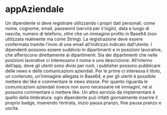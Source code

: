 # appAziendale
Un dipendente si deve registrare utilizzando i propri dati personali, come nome, cognome, email, password (servirà per il login),
data e luogo di nascita, numero di telefono, oltre che un immagine profilo in Base64 (non utilizzata realmente ma come String).
La registrazione deve essere confermata tramite l’invio di una email all’indirizzo indicato dall’utente.
I dipendenti possono essere suddivisi in dipartimenti e in posizioni lavorative, che afferiscono direttamente ai dipartimenti.
Sia dei dipartimenti che nelle posizioni lavorative ci interessano il nome e una descrizione.
All’interno dell’app, dove gli utenti sono divisi per ruoli, i publisher possono pubblicare delle news e delle comunicazioni aziendali.
Per le prime ci interessa il titolo, un contenuto, un’immagine allegata in Base64, e per gli utenti è possibile mettere dei like e commentare le news stesse.
Per quanto riguarda le comunicazioni aziendali invece non sono necessarie né immagini, né si possono commentare o mettere like.
Un altro servizio da implementare è quello della timbratura: ogni dipendente può infatti giornalmente inserire il proprio badge,
inserendo l’entrata, inizio pausa pranzo, fine pausa pranzo e uscita.
